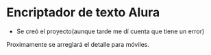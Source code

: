 <h1>Encriptador de texto Alura</h1>

- Se creó el proyecto(aunque tarde me dí cuenta que tiene un error)

Proximamente se arreglará el detalle para móviles.
